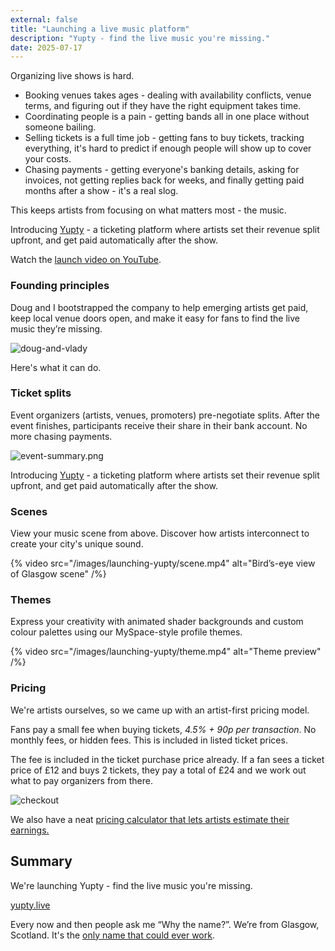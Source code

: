 ```yaml
---
external: false
title: "Launching a live music platform"
description: "Yupty - find the live music you're missing."
date: 2025-07-17
---
```


Organizing live shows is hard.

- Booking venues takes ages - dealing with availability conflicts, venue terms, and figuring out if they have the right equipment takes time.
- Coordinating people is a pain - getting bands all in one place without someone bailing.
- Selling tickets is a full time job - getting fans to buy tickets, tracking everything, it's hard to predict if enough people will show up to cover your costs.
- Chasing payments - getting everyone's banking details, asking for invoices, not getting replies back for weeks, and finally getting paid months after a show - it's a real slog.

This keeps artists from focusing on what matters most - the music.

Introducing [Yupty](https://yupty.live) - a ticketing platform where artists set their revenue split upfront, and get paid automatically after the show.

Watch the [launch video on YouTube](https://youtube.com/watch?v=UYos8-cuVWU).

### Founding principles

Doug and I bootstrapped the company to help emerging artists get paid, keep local venue doors open, and make it easy for fans to find the live music they’re missing.

![doug-and-vlady](/images/launching-yupty/doug-and-vlady.jpg)

Here's what it can do.

### Ticket splits

Event organizers (artists, venues, promoters) pre-negotiate splits. After the event finishes, participants receive their share in their bank account. No more chasing payments.

![event-summary.png](/images/launching-yupty/event-summary.png)

Introducing [Yupty](https://yupty.live) - a ticketing platform where artists set their revenue split upfront, and get paid automatically after the show.

### Scenes

View your music scene from above. Discover how artists interconnect to create your city's unique sound.

{% video src="/images/launching-yupty/scene.mp4" alt="Bird’s-eye view of Glasgow scene" /%}

### Themes

Express your creativity with animated shader backgrounds and custom colour palettes using our MySpace-style profile themes.

{% video src="/images/launching-yupty/theme.mp4" alt="Theme preview" /%}

### Pricing

We're artists ourselves, so we came up with an artist-first pricing model.

Fans pay a small fee when buying tickets, _4.5% + 90p per transaction_. No monthly fees, or hidden fees. This is included in listed ticket prices.

The fee is included in the ticket purchase price already. If a fan sees a ticket price of £12 and buys 2 tickets, they pay a total of £24 and we work out what to pay organizers from there.

![checkout](/images/launching-yupty/checkout.webp)

We also have a neat [pricing calculator that lets artists estimate their earnings.](https://yupty.live/pricing/estimate?name-0=%22Ghostdial%22&split-0=40&name-1=%22Static+Bloom%22&split-1=30&name-2=%22August+house%22&split-2=5&name-3=%22Cinder+Presents%22&split-3=25&)

## Summary

We're launching Yupty - find the live music you're missing.

[yupty.live](https://yupty.live)

Every now and then people ask me “Why the name?”. We’re from Glasgow, Scotland. It's the [only name that could ever work](https://www.urbandictionary.com/define.php?term=yuptae).
